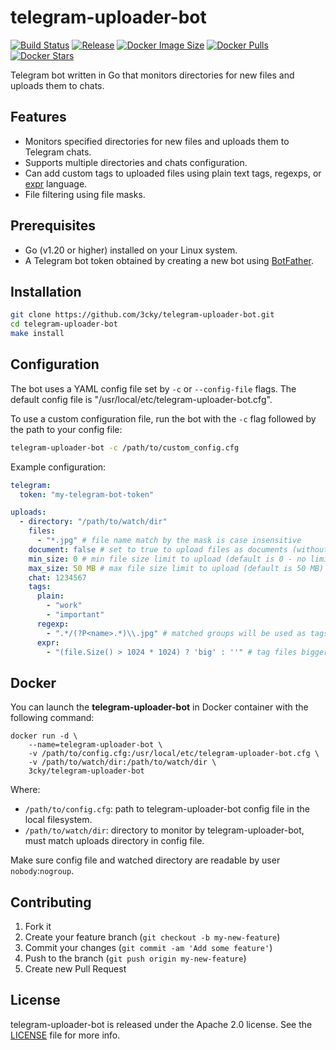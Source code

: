 # telegram-uploader-bot

[![Build Status](https://img.shields.io/github/actions/workflow/status/3cky/telegram-uploader-bot/docker-publish.yml?logo=github&branch=main&style=for-the-badge)](https://github.com/3cky/telegram-uploader-bot/actions/workflows/docker-publish.yml)
[![Release](https://img.shields.io/github/release/3cky/telegram-uploader-bot.svg?logo=github&style=for-the-badge)](https://github.com/3cky/telegram-uploader-bot/releases/latest)
[![Docker Image Size](https://img.shields.io/docker/image-size/3cky/telegram-uploader-bot/latest?logo=docker&style=for-the-badge)](https://hub.docker.com/r/3cky/telegram-uploader-bot/tags)
[![Docker Pulls](https://img.shields.io/docker/pulls/3cky/telegram-uploader-bot?label=Pulls&logo=docker&style=for-the-badge)](https://hub.docker.com/r/3cky/telegram-uploader-bot)
[![Docker Stars](https://img.shields.io/docker/stars/3cky/telegram-uploader-bot?label=Stars&logo=docker&style=for-the-badge)](https://hub.docker.com/r/3cky/telegram-uploader-bot)

Telegram bot written in Go that monitors directories for new files and uploads them to chats.

## Features

- Monitors specified directories for new files and uploads them to Telegram chats.
- Supports multiple directories and chats configuration.
- Can add custom tags to uploaded files using plain text tags, regexps, or [expr](https://github.com/antonmedv/expr) language.
- File filtering using file masks.

## Prerequisites

- Go (v1.20 or higher) installed on your Linux system.
- A Telegram bot token obtained by creating a new bot using [BotFather](https://core.telegram.org/bots#how-do-i-create-a-bot).

## Installation

```bash
git clone https://github.com/3cky/telegram-uploader-bot.git
cd telegram-uploader-bot
make install
```

## Configuration

The bot uses a YAML config file set by `-c` or `--config-file` flags. The default config file is "/usr/local/etc/telegram-uploader-bot.cfg".

To use a custom configuration file, run the bot with the `-c` flag followed by the path to your config file:

```bash
telegram-uploader-bot -c /path/to/custom_config.cfg
```

Example configuration:

```yaml
telegram:
  token: "my-telegram-bot-token"

uploads:
  - directory: "/path/to/watch/dir"
    files:
      - "*.jpg" # file name match by the mask is case insensitive
    document: false # set to true to upload files as documents (without reencoding)
    min_size: 0 # min file size limit to upload (default is 0 - no limit)
    max_size: 50 MB # max file size limit to upload (default is 50 MB)
    chat: 1234567
    tags:
      plain:
        - "work"
        - "important"
      regexp:
        - ".*/(?P<name>.*)\\.jpg" # matched groups will be used as tags prefixed by group names
      expr:
        - "(file.Size() > 1024 * 1024) ? 'big' : ''" # tag files bigger than 1 megabyte
```

## Docker

You can launch the **telegram-uploader-bot** in Docker container with the following command:

```shell
docker run -d \
    --name=telegram-uploader-bot \
    -v /path/to/config.cfg:/usr/local/etc/telegram-uploader-bot.cfg \
    -v /path/to/watch/dir:/path/to/watch/dir \
    3cky/telegram-uploader-bot
```

Where:

  - `/path/to/config.cfg`: path to telegram-uploader-bot config file in the local filesystem.
  - `/path/to/watch/dir`: directory to monitor by telegram-uploader-bot, must match uploads directory in config file.

Make sure config file and watched directory are readable by user `nobody`:`nogroup`.

## Contributing

1. Fork it
2. Create your feature branch (`git checkout -b my-new-feature`)
3. Commit your changes (`git commit -am 'Add some feature'`)
4. Push to the branch (`git push origin my-new-feature`)
5. Create new Pull Request

## License

telegram-uploader-bot is released under the Apache 2.0 license. See the [LICENSE](https://github.com/3cky/telegram-uploader-bot/blob/main/LICENSE) file for more info.
